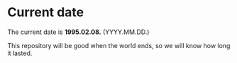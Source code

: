 # Current date

The current date is **1995.02.08.** (YYYY.MM.DD.)

This repository will be good when the world ends, so we will know how long it lasted.